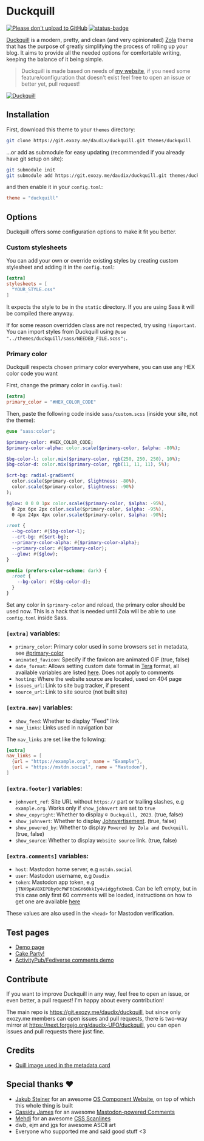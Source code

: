 # Duckquill

[![Please don't upload to GitHub](https://nogithub.codeberg.page/badge.svg)](https://nogithub.codeberg.page)
[![status-badge](https://ci.exozy.me/api/badges/159/status.svg)](https://ci.exozy.me/repos/159)

[Duckquill](https://git.exozy.me/daudix/duckquill) is a modern, pretty, and clean (and very opinionated) [Zola](https://www.getzola.org) theme that has the purpose of greatly simplifying the process of rolling up your blog. It aims to provide all the needed options for comfortable writing, keeping the balance of it being simple.

> Duckquill is made based on needs of [my website](https://daudix.exozy.me), if you need some feature/configuration that doesn't exist feel free to open an issue or better yet, pull request!

[![Duckquill](https://i.imgur.com/PrzgtNB.png)](https://i.imgur.com/1fCi1sF.png)

## Installation

First, download this theme to your `themes` directory:

```sh
git clone https://git.exozy.me/daudix/duckquill.git themes/duckquill
```

...or add as submodule for easy updating (recommended if you already have git setup on site):

```sh
git submodule init
git submodule add https://git.exozy.me/daudix/duckquill.git themes/duckquill
```

and then enable it in your `config.toml`:

```toml
theme = "duckquill"
```

## Options

Duckquill offers some configuration options to make it fit you better.

### Custom stylesheets

You can add your own or override existing styles by creating custom stylesheet and adding it in the `config.toml`:

```toml
[extra]
stylesheets = [
  "YOUR_STYLE.css"
]
```

It expects the style to be in the `static` directory. If you are using Sass it will be compiled there anyway.

If for some reason overridden class are not respected, try using `!important`. You can import styles from Duckquill using `@use "../themes/duckquill/sass/NEEDED_FILE.scss";`.

### Primary color

Duckquill respects chosen primary color everywhere, you can use any HEX color code you want

First, change the primary color in `config.toml`:

```toml
[extra]
primary_color = "#HEX_COLOR_CODE"
```

Then, paste the following code inside `sass/custom.scss` (inside your site, not the theme):

```sass
@use "sass:color";

$primary-color: #HEX_COLOR_CODE;
$primary-color-alpha: color.scale($primary-color, $alpha: -80%);

$bg-color-l: color.mix($primary-color, rgb(250, 250, 250), 10%);
$bg-color-d: color.mix($primary-color, rgb(11, 11, 11), 5%);

$crt-bg: radial-gradient(
  color.scale($primary-color, $lightness: -80%),
  color.scale($primary-color, $lightness: -90%)
);

$glow: 0 0 0 1px color.scale($primary-color, $alpha: -95%),
  0 2px 6px 2px color.scale($primary-color, $alpha: -95%),
  0 4px 24px 4px color.scale($primary-color, $alpha: -90%);

:root {
  --bg-color: #{$bg-color-l};
  --crt-bg: #{$crt-bg};
  --primary-color-alpha: #{$primary-color-alpha};
  --primary-color: #{$primary-color};
  --glow: #{$glow};
}

@media (prefers-color-scheme: dark) {
  :root {
    --bg-color: #{$bg-color-d};
  }
}
```

Set any color in `$primary-color` and reload, the primary color should be used now. This is a hack that is needed until Zola will be able to use `config.toml` inside Sass.

### `[extra]` variables:

- `primary_color`: Primary color used in some browsers set in metadata, see [#primary-color](https://git.exozy.me/daudix/duckquill#primary-color)
- `animated_favicon`: Specify if the favicon are animated GIF (true, false)
- `date_format`: Allows setting custom date format in [Tera](https://keats.github.io/tera) format, all available variables are listed [here](https://docs.rs/chrono/0.4.31/chrono/format/strftime/index.html). Does not apply to comments
- `hosting`: Where the website source are located, used on 404 page
- `issues_url`: Link to site bug tracker, if present
- `source_url`: Link to site source (not built site)

### `[extra.nav]` variables:

- `show_feed`: Whether to display "Feed" link
- `nav_links`: Links used in navigation bar

The `nav_links` are set like the following:

```toml
[extra]
nav_links = [
  {url = "https://example.org", name = "Example"},
  {url = "https://mstdn.social", name = "Mastodon"},
]
```

### `[extra.footer]` variables:

- `johnvert_ref`: Site URL without `https://` part or trailing slashes, e.g `example.org`. Works only if `show_johnvert` are set to `true`
- `show_copyright`: Whether to display `© Duckquill, 2023`. (true, false)
- `show_johnvert`: Whether to display [Johnvertisement](https://john.citrons.xyz). (true, false)
- `show_powered_by`: Whether to display `Powered by Zola and Duckquill`. (true, false)
- `show_source`: Whether to display `Website source` link. (true, false)

### `[extra.comments]` variables:

- `host`: Mastodon home server, e.g `mstdn.social`
- `user`: Mastodon username, e.g `Daudix`
- `token`: Mastodon app token, e.g `jTNX9pAV8XEPBby0cPWF6CmGY60kkIy4vidggfxXmoQ`. Can be left empty, but in this case only first 60 comments will be loaded, instructions on how to get one are available [here](https://github.com/cassidyjames/cassidyjames.github.io/blob/47c449a0083113ea5be8d215beb6650ac64929e4/_config.yaml#L48-L52)

These values are also used in the `<head>` for Mastodon verification.

## Test pages

- [Demo page](https://duckquill.exozy.me/demo)
- [Cake Party!](https://duckquill.exozy.me/demo/page)
- [ActivityPub/​Fediverse comments demo](https://duckquill.exozy.me/demo/comments)

## Contribute

If you want to improve Duckquill in any way, feel free to open an issue, or even better, a pull request! I'm happy about every contribution!

The main repo is https://git.exozy.me/daudix/duckquill, but since only exozy.me members can open issues and pull requests, there is two-way mirror at https://next.forgejo.org/daudix-UFO/duckquill, you can open issues and pull requests there just fine.

## Credits

- [Quill image used in the metadata card](https://commons.wikimedia.org/wiki/File:3quills.jpg)

## Special thanks ♥

- [Jakub Steiner](https://jimmac.eu) for an awesome [OS Component Website](https://jimmac.github.io/os-component-website), on top of which this whole thing is built
- [Cassidy James](https://cassidyjames.com) for an awesome [Mastodon-powered Comments](https://cassidyjames.com/blog/fediverse-blog-comments-mastodon)
- [Mehdi](https://codepen.io/meduzen) for an awesome [CSS Scanlines](https://codepen.io/meduzen/pen/zxbwRV)
- dwb, ejm and jgs for awesome ASCII art
- Everyone who supported me and said good stuff <3
